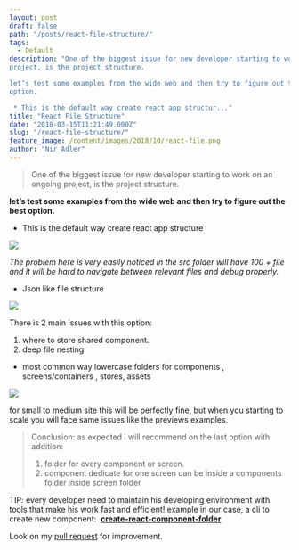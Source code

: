 ```yaml
---
layout: post
draft: false
path: "/posts/react-file-structure/"
tags: 
  - Default
description: "One of the biggest issue for new developer starting to work on an ongoing
project, is the project structure.

let’s test some examples from the wide web and then try to figure out the best
option.

 * This is the default way create react app structur..."
title: "React File Structure"
date: "2018-03-15T11:21:49.000Z"
slug: "/react-file-structure/"
feature_image: /content/images/2018/10/react-file.png
author: "Nir Adler"
---
```


> One of the biggest issue for new developer starting to work on an ongoing project, is the project structure.

**let’s test some examples from the wide web and then try to figure out the best option.**

*   This is the default way create react app structure

![](https://daveceddia.com/images/cra-1.0-initial-folder.png)

_The problem here is very easily noticed in the src folder will have 100 + file and it will be hard to navigate between relevant files and debug properly._

*   Json like file structure

![](https://www.fullstackreact.com/assets/images/series/react-daily-ui/008/filestructure.png)

There is 2 main issues with this option:

1.  where to store shared component.
2.  deep file nesting.

*   most common way lowercase folders for components , screens/containers , stores, assets

![](https://daveceddia.com/images/suggested-structure.png)

for small to medium site this will be perfectly fine, but when you starting to scale you will face same issues like the previews examples.

> Conclusion: as expected i will recommend on the last option with addition:
> 
> 1.  folder for every component or screen.
> 2.  component dedicate for one screen can be inside a components folder inside screen folder

TIP: every developer need to maintain his developing environment with tools that make his work fast and efficient! example in our case, a cli to create new component:  [**create-react-component-folder**](https://github.com/snaerth/create-react-component-folder)

Look on my [pull request](https://github.com/snaerth/create-react-component-folder/pull/3) for improvement.
    